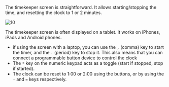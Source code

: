 The timekeeper screen is straightforward.  It allows starting/stopping the time, and resetting the clock to 1 or 2 minutes.

![10](C:\Users\lamyj\git\owlcms4\docs\nimg\3300Timekeeping\10.png)

The timekeeper screen is often displayed on a tablet.  It works on iPhones, iPads and Android phones.

- if using the screen with a laptop, you can use the `,` (comma) key to start the timer, and the `.` (period) key to stop it.  This also means that you can connect a programmable button device to control the clock 
- The `*` key on the numeric keypad acts as a toggle (start if stopped, stop if started).
- The clock can be reset to 1:00 or 2:00 using the buttons, or by using the `-` and `=` keys respectively.
